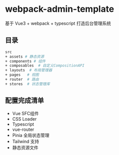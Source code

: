 # webpack-admin-template
基于 Vue3 + webpack + typescript 打造后台管理系统

## 目录
```bash
src
+ assets # 静态资源
+ components # 组件
+ composables  # 自定义CompositionAPI 
+ layouts  # 布局管理器
+ pages   # 视图
+ router  # 路由
+ stores  # 状态管理库
```

## 配置完成清单
- Vue SFC组件
- CSS Loader
- Typescript
- vue-router
- Pinia 全局状态管理
- Tailwind 支持
- 静态资源文件